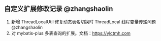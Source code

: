## 自定义扩展修改记录 @zhangshaolin

1. 新增 ThreadLocalUtil 修复动态表名切换时 ThreadLocal 线程变量传递问题 @zhangshaolin
2. 对 mybatis-plus 多表查询的扩展。文档：https://ylctmh.com